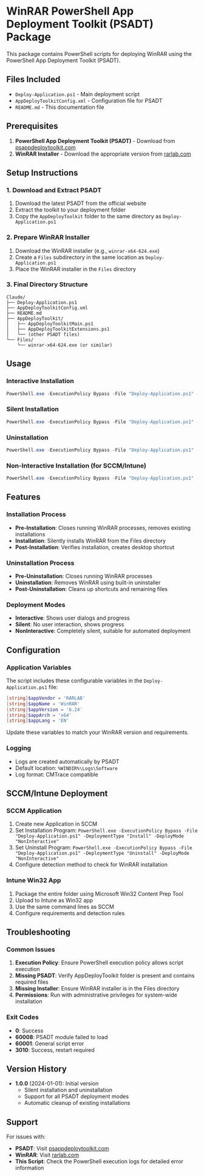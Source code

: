 # WinRAR PowerShell App Deployment Toolkit (PSADT) Package

This package contains PowerShell scripts for deploying WinRAR using the PowerShell App Deployment Toolkit (PSADT).

## Files Included

- `Deploy-Application.ps1` - Main deployment script
- `AppDeployToolkitConfig.xml` - Configuration file for PSADT
- `README.md` - This documentation file

## Prerequisites

1. **PowerShell App Deployment Toolkit (PSADT)** - Download from [psappdeploytoolkit.com](http://psappdeploytoolkit.com)
2. **WinRAR Installer** - Download the appropriate version from [rarlab.com](https://www.rarlab.com)

## Setup Instructions

### 1. Download and Extract PSADT
1. Download the latest PSADT from the official website
2. Extract the toolkit to your deployment folder
3. Copy the `AppDeployToolkit` folder to the same directory as `Deploy-Application.ps1`

### 2. Prepare WinRAR Installer
1. Download the WinRAR installer (e.g., `winrar-x64-624.exe`)
2. Create a `Files` subdirectory in the same location as `Deploy-Application.ps1`
3. Place the WinRAR installer in the `Files` directory

### 3. Final Directory Structure
```
Claude/
├── Deploy-Application.ps1
├── AppDeployToolkitConfig.xml
├── README.md
├── AppDeployToolkit/
│   ├── AppDeployToolkitMain.ps1
│   ├── AppDeployToolkitExtensions.ps1
│   └── (other PSADT files)
└── Files/
    └── winrar-x64-624.exe (or similar)
```

## Usage

### Interactive Installation
```powershell
PowerShell.exe -ExecutionPolicy Bypass -File "Deploy-Application.ps1" -DeploymentType "Install" -DeployMode "Interactive"
```

### Silent Installation
```powershell
PowerShell.exe -ExecutionPolicy Bypass -File "Deploy-Application.ps1" -DeploymentType "Install" -DeployMode "Silent"
```

### Uninstallation
```powershell
PowerShell.exe -ExecutionPolicy Bypass -File "Deploy-Application.ps1" -DeploymentType "Uninstall" -DeployMode "Silent"
```

### Non-Interactive Installation (for SCCM/Intune)
```powershell
PowerShell.exe -ExecutionPolicy Bypass -File "Deploy-Application.ps1" -DeploymentType "Install" -DeployMode "NonInteractive"
```

## Features

### Installation Process
- **Pre-Installation**: Closes running WinRAR processes, removes existing installations
- **Installation**: Silently installs WinRAR from the Files directory
- **Post-Installation**: Verifies installation, creates desktop shortcut

### Uninstallation Process
- **Pre-Uninstallation**: Closes running WinRAR processes
- **Uninstallation**: Removes WinRAR using built-in uninstaller
- **Post-Uninstallation**: Cleans up shortcuts and remaining files

### Deployment Modes
- **Interactive**: Shows user dialogs and progress
- **Silent**: No user interaction, shows progress
- **NonInteractive**: Completely silent, suitable for automated deployment

## Configuration

### Application Variables
The script includes these configurable variables in the `Deploy-Application.ps1` file:

```powershell
[string]$appVendor = 'RARLAB'
[string]$appName = 'WinRAR'
[string]$appVersion = '6.24'
[string]$appArch = 'x64'
[string]$appLang = 'EN'
```

Update these variables to match your WinRAR version and requirements.

### Logging
- Logs are created automatically by PSADT
- Default location: `%WINDIR%\Logs\Software`
- Log format: CMTrace compatible

## SCCM/Intune Deployment

### SCCM Application
1. Create new Application in SCCM
2. Set Installation Program: `PowerShell.exe -ExecutionPolicy Bypass -File "Deploy-Application.ps1" -DeploymentType "Install" -DeployMode "NonInteractive"`
3. Set Uninstall Program: `PowerShell.exe -ExecutionPolicy Bypass -File "Deploy-Application.ps1" -DeploymentType "Uninstall" -DeployMode "NonInteractive"`
4. Configure detection method to check for WinRAR installation

### Intune Win32 App
1. Package the entire folder using Microsoft Win32 Content Prep Tool
2. Upload to Intune as Win32 app
3. Use the same command lines as SCCM
4. Configure requirements and detection rules

## Troubleshooting

### Common Issues
1. **Execution Policy**: Ensure PowerShell execution policy allows script execution
2. **Missing PSADT**: Verify AppDeployToolkit folder is present and contains required files
3. **Missing Installer**: Ensure WinRAR installer is in the Files directory
4. **Permissions**: Run with administrative privileges for system-wide installation

### Exit Codes
- **0**: Success
- **60008**: PSADT module failed to load
- **60001**: General script error
- **3010**: Success, restart required

## Version History

- **1.0.0** (2024-01-01): Initial version
  - Silent installation and uninstallation
  - Support for all PSADT deployment modes
  - Automatic cleanup of existing installations

## Support

For issues with:
- **PSADT**: Visit [psappdeploytoolkit.com](http://psappdeploytoolkit.com)
- **WinRAR**: Visit [rarlab.com](https://www.rarlab.com)
- **This Script**: Check the PowerShell execution logs for detailed error information
